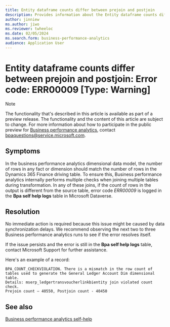 ```yaml
---
title: Entity dataframe counts differ between prejoin and postjoin
description: Provides information about the Entity dataframe counts differ between prejoin and postjoin error (error code ERR00009) in Business performance analytics in Microsoft Dynamics 365 Finance.
author: jinniew
ms.author: jiwo
ms.reviewer: twheeloc 
ms.date: 02/05/2024
ms.search.form: business-performance-analytics
audience: Application User
---
```

# Entity dataframe counts differ between prejoin and postjoin: Error code: ERR00009 [Type: Warning]

> [!NOTE]
> The functionality that's described in this article is available as part of a preview release. The functionality and the content of this article are subject to change. For more information about how to participate in the public preview for [Business performance analytics](/dynamics365/finance/business-performance-analytics/business-performance-analytics-home-page), contact <bpaquestions@service.microsoft.com>.

## Symptoms

In the business performance analytics dimensional data model, the number of rows in any fact or dimension should match the number of rows in the Dynamics 365 Finance driving table. To ensure this, Business performance analytics internally performs multiple checks when joining multiple tables during transformation. In any of these joins, if the count of rows in the output is different from the source table, error code *ERR00009* is logged in the **Bpa self help logs** table in Microsoft Dataverse.

## Resolution

No immediate action is required because this issue might be caused by data synchronization delays. We recommend observing the next two to three Business performance analytics runs to see if the error resolves itself.

If the issue persists and the error is still in the **Bpa self help logs** table, contact Microsoft Support for further assistance.

Here's an example of a record:

```output
BPA_COUNT_CHECKVIOLATION. There is a mismatch in the row count of tables used to generate the General Ledger Account Dim dimensional table.
Details: mserp_ledgertransvoucherlinkbientity join violated count check.
Prejoin count – 40550, Postjoin count - 40450
```

## See also

[Business performance analytics self-help](business-performance-analytics-self-help-overview.md)
